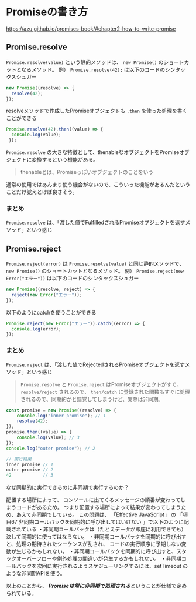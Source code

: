 # Promiseの書き方
https://azu.github.io/promises-book/#chapter2-how-to-write-promise
## Promise.resolve
`Promise.resolve(value)` という静的メソッドは、 `new Promise()` のショートカットとなるメソッド。
例）
`Promise.resolve(42);` は以下のコードのシンタックスシュガー
```js
new Promise((resolve) => {
  resolve(42);
});
```
resolveメソッドで作成したPromiseオブジェクトも `.then` を使った処理を書くことができる
```js
Promise.resolve(42).then((value) => {
  console.log(value);
 });
```

`Promise.resolve` の大きな特徴として、thenableなオブジェクトをPromiseオブジェクトに変換するという機能がある。
> thenableとは、Promiseっぽいオブジェクトのことをいう

通常の使用ではあんまり使う機会がないので、こういった機能があるんだということだけ覚えとけば良さそう。
### まとめ
`Promise.resolve` は、「渡した値でFulfilledされるPromiseオブジェクトを返すメソッド」という感じ
## Promise.reject
`Promise.reject(error)` は `Promise.resolve(value)` と同じ静的メソッドで、 `new Promise()` のショートカットとなるメソッド。
例）
`Promise.reject(new Error("エラー"))` は以下のコードのシンタックスシュガー
```js
new Promise((resolve, reject) => {
  reject(new Error("エラー"));
});
```
以下のようにcatchを使うことができる
```js
Promise.reject(new Error("エラー")).catch((error) => {
  console.log(error);
});
```
### まとめ
`Promise.reject` は、「渡した値でRejectedされるPromiseオブジェクトを返すメソッド」という感じ

> `Promise.resolve` と `Promise.reject` はPromiseオブジェクトがすぐ、 `resolve/reject` されるので、 `then/catch` に登録された関数もすぐに処理されるので、同期的かと錯覚してしまうけど、実際は非同期。

```js
const promise = new Promise((resolve) => {
    console.log("inner promise"); // 1
    resolve(42);
});
promise.then((value) => {
    console.log(value); // 3
});
console.log("outer promise"); // 2

// 実行結果
inner promise // 1
outer promise // 2
42            // 3
```
なぜ同期的に実行できるのに非同期で実行するのか？

配置する場所によって、 コンソールに出てくるメッセージの順番が変わってしまうコードがあるため。
つまり配置する場所によって結果が変わってしまうため、あえて非同期でしている。
この問題は、 「Effective JavaScript」 の 「項目67 非同期コールバックを同期的に呼び出してはいけない 」で以下のように記載されている
・非同期コールバックは（たとえデータが即座に利用できても）決して同期的に使ってはならない。
・非同期コールバックを同期的に呼び出すと、処理の期待されたシーケンスが乱され、 コードの実行順序に予期しない変動が生じるかもしれない。
・非同期コールバックを同期的に呼び出すと、スタックオーバーフローや例外処理の間違いが発生するかもしれない。
・非同期コールバックを次回に実行されるようスケジューリングするには、setTimeout のような非同期APIを使う。

以上のことから、 ***Promiseは常に非同期で処理される***ということが仕様で定められている。
